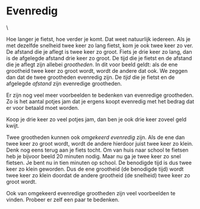 # Evenredig

\

Hoe langer je fietst, hoe verder je komt. Dat weet natuurlijk iedereen.
Als je met dezelfde snelheid twee keer zo lang fietst, kom je ook twee
keer zo ver. De afstand die je aflegt is twee keer zo groot. Fiets je
drie keer zo lang, dan is de afgelegde afstand drie keer zo groot. De
tijd die je fietst en de afstand die je aflegt zijn allebei
*grootheden*. In dit voor beeld geldt: als de ene grootheid twee keer zo
groot wordt, wordt de andere dat ook. We zeggen dan dat de twee
grootheden evenredig zijn. De *tijd* die je fietst en de afgelegde
*afstand* zijn evenredige grootheden.

Er zijn nog veel meer voorbeelden te bedenken van evenredige grootheden.
Zo is het aantal potjes jam dat je ergens koopt evenredig met het bedrag
dat er voor betaald moet worden.

Koop je drie keer zo veel potjes jam, dan ben je ook drie keer zoveel
geld kwijt.

Twee grootheden kunnen ook *omgekeerd evenredig* zijn. Als de ene dan
twee keer zo groot wordt, wordt de andere hierdoor juist twee keer zo
klein. Denk nog eens terug aan je fiets tocht. Om van huis naar school
te fietsen heb je bijvoor beeld 20 minuten nodig. Maar nu ga je twee
keer zo snel fietsen. Je bent nu in tien minuten op school. De benodigde
tijd is dus twee keer zo klein geworden. Dus de ene grootheid (de
benodigde tijd) wordt twee keer zo klein doordat de andere grootheid (de
snelheid) twee keer zo groot wordt.

Ook van omgekeerd evenredige grootheden zijn veel voorbeelden te vinden.
Probeer er zelf een paar te bedenken.
